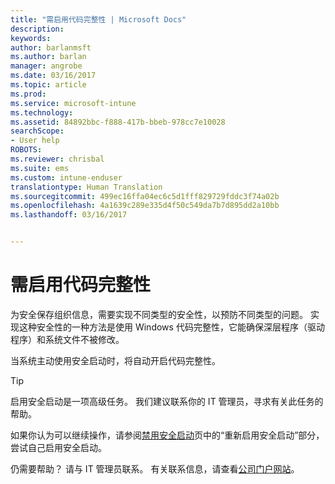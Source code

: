 ```yaml
---
title: "需启用代码完整性 | Microsoft Docs"
description: 
keywords: 
author: barlanmsft
ms.author: barlan
manager: angrobe
ms.date: 03/16/2017
ms.topic: article
ms.prod: 
ms.service: microsoft-intune
ms.technology: 
ms.assetid: 84892bbc-f888-417b-bbeb-978cc7e10028
searchScope:
- User help
ROBOTS: 
ms.reviewer: chrisbal
ms.suite: ems
ms.custom: intune-enduser
translationtype: Human Translation
ms.sourcegitcommit: 499ec16ffa04ec6c5d1fff829729fddc3f74a02b
ms.openlocfilehash: 4a1639c289e335d4f50c549da7b7d895dd2a10bb
ms.lasthandoff: 03/16/2017


---
```


# <a name="you-need-to-enable-code-integrity"></a>需启用代码完整性

为安全保存组织信息，需要实现不同类型的安全性，以预防不同类型的问题。 实现这种安全性的一种方法是使用 Windows 代码完整性，它能确保深层程序（驱动程序）和系统文件不被修改。

当系统主动使用安全启动时，将自动开启代码完整性。

> [!Tip]
> 启用安全启动是一项高级任务。 我们建议联系你的 IT 管理员，寻求有关此任务的帮助。

如果你认为可以继续操作，请参阅[禁用安全启动](https://msdn.microsoft.com/library/windows/hardware/dn898540(v=vs.85).aspx)页中的“重新启用安全启动”部分，尝试自己启用安全启动。

仍需要帮助？ 请与 IT 管理员联系。 有关联系信息，请查看[公司门户网站](http://portal.manage.microsoft.com)。

